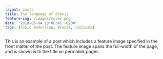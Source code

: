 ```yaml
---
layout: posts
title: The language of Brexit
feature-img: /images/cover.png
date: "2018-05-04 18:08:41 +0200"
tags: [Topic modelling, Brexit, tabloids]
---
```


This is an example of a post which includes a feature image specified in the front matter of the post. The feature image spans the full-width of the page, and is shown with the title on permalink pages.
